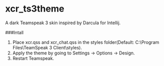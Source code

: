 # xcr_ts3theme
A dark Teamspeak 3 skin inspired by Darcula for Intellij.

###Intall
1. Place xcr.qss and xcr_chat.qss in the styles folder(Default: C:\Program Files\TeamSpeak 3 Client\styles).
2. Apply the theme by going to Settings -> Options -> Design.
3. Restart Teamspeak.
